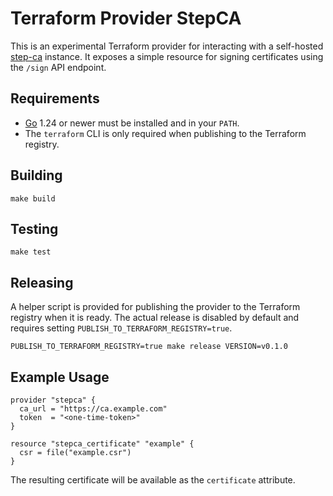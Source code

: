 # Terraform Provider StepCA

This is an experimental Terraform provider for interacting with a self-hosted [step-ca](https://github.com/smallstep/certificates) instance. It exposes a simple resource for signing certificates using the `/sign` API endpoint.

## Requirements

* [Go](https://go.dev/) 1.24 or newer must be installed and in your `PATH`.
* The `terraform` CLI is only required when publishing to the Terraform registry.

## Building

```
make build
```

## Testing

```
make test
```

## Releasing

A helper script is provided for publishing the provider to the Terraform registry when it is ready. The actual release is disabled by default and requires setting `PUBLISH_TO_TERRAFORM_REGISTRY=true`.

```
PUBLISH_TO_TERRAFORM_REGISTRY=true make release VERSION=v0.1.0
```

## Example Usage

```
provider "stepca" {
  ca_url = "https://ca.example.com"
  token  = "<one-time-token>"
}

resource "stepca_certificate" "example" {
  csr = file("example.csr")
}
```

The resulting certificate will be available as the `certificate` attribute.

